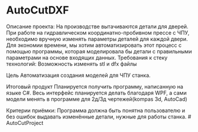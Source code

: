 ﻿# AutoCutDXF
Описание проекта:
На производстве вытачиваются детали для дверей. При работе на гидравлическом координатно-пробивном прессе с ЧПУ, необходимо вручную изменять параметры деталей для каждой двери. Для экономии времени, мы хотим автоматизировать этот процесс с помощью программы, которая моделировала бы детали с правильными параметрами на основе входящих данных. Требования к стеку технологий: Возможность изменять stl и dfx файлы

Цель
Автоматизация создания моделей для ЧПУ станка.

Итоговый продукт
Планируется получить программу, написанную на языке C#. Весь интерфейс планируется делать благодаря WPF, а сами модели менять в программе для 2д/3д чертежей(kompas 3d, AutoCad)

Критерии приёмки: Программа должна быть понятна пользователю и без ошибок выдавать изменённые детали, нужные для работы станка.
#   A u t o C u t P r o j e c t  
 